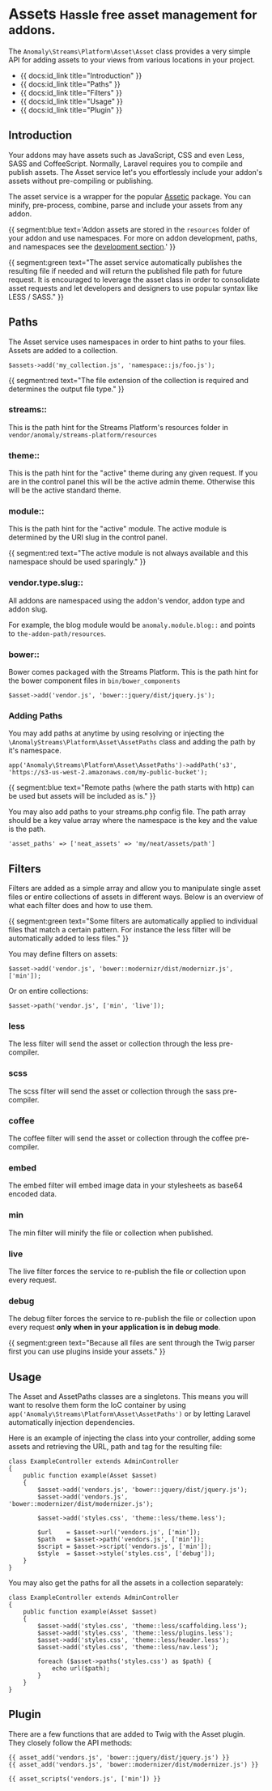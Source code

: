 # Assets <small>Hassle free asset management for addons.</small>

The `Anomaly\Streams\Platform\Asset\Asset` class provides a very simple API for adding assets to your views from various locations in your project.

* {{ docs:id_link title="Introduction" }}
* {{ docs:id_link title="Paths" }}
* {{ docs:id_link title="Filters" }}
* {{ docs:id_link title="Usage" }}
* {{ docs:id_link title="Plugin" }}


## Introduction

Your addons may have assets such as JavaScript, CSS and even Less, SASS and CoffeeScript. Normally, Laravel requires you to compile and publish assets. The Asset service let's you effortlessly include your addon's assets without pre-compiling or publishing.

The asset service is a wrapper for the popular [Assetic](https://github.com/kriswallsmith/assetic) package. You can minify, pre-process, combine, parse and include your assets from any addon.

{{ segment:blue text='Addon assets are stored in the `resources` folder of your addon and use namespaces. For more on addon development, paths, and namespaces see the [development section](http://docs.local:8888/development/introduction).' }}

{{ segment:green text="The asset service automatically publishes the resulting file if needed and will return the published file path for future request. It is encouraged to leverage the asset class in order to consolidate asset requests and let developers and designers to use popular syntax like LESS / SASS." }}

## Paths

The Asset service uses namespaces in order to hint paths to your files. Assets are added to a collection.

	$assets->add('my_collection.js', 'namespace::js/foo.js');

{{ segment:red text="The file extension of the collection is required and determines the output file type." }}

### streams::

This is the path hint for the Streams Platform's resources folder in `vendor/anomaly/streams-platform/resources`

### theme::

This is the path hint for the "active" theme during any given request. If you are in the control panel this will be the active admin theme. Otherwise this will be the active standard theme.

### module::

This is the path hint for the "active" module. The active module is determined by the URI slug in the control panel.

{{ segment:red text="The active module is not always available and this namespace should be used sparingly." }}

### vendor.type.slug::

All addons are namespaced using the addon's vendor, addon type and addon slug.

For example, the blog module would be `anomaly.module.blog::` and points to `the-addon-path/resources`.

### bower::

Bower comes packaged with the Streams Platform. This is the path hint for the bower component files in `bin/bower_components`

	$asset->add('vendor.js', 'bower::jquery/dist/jquery.js');

### Adding Paths

You may add paths at anytime by using resolving or injecting the `\AnomalyStreams\Platform\Asset\AssetPaths` class and adding the path by it's namespace.

	app('Anomaly\Streams\Platform\Asset\AssetPaths')->addPath('s3', 'https://s3-us-west-2.amazonaws.com/my-public-bucket');

{{ segment:blue text="Remote paths (where the path starts with http) can be used but assets will be included as is." }}

You may also add paths to your streams.php config file. The path array should be a key value array where the namespace is the key and the value is the path.

	'asset_paths' => ['neat_assets' => 'my/neat/assets/path']


## Filters

Filters are added as a simple array and allow you to manipulate single asset files or entire collections of assets in different ways. Below is an overview of what each filter does and how to use them.

{{ segment:green text="Some filters are automatically applied to individual files that match a certain pattern. For instance the less filter will be automatically added to less files." }}

You may define filters on assets:

	$asset->add('vendor.js', 'bower::modernizr/dist/modernizr.js', ['min']);
	
Or on entire collections:

	$asset->path('vendor.js', ['min', 'live']);

### less

The less filter will send the asset or collection through the less pre-compiler.

### scss

The scss filter will send the asset or collection through the sass pre-compiler.

### coffee

The coffee filter will send the asset or collection through the coffee pre-compiler.

### embed

The embed filter will embed image data in your stylesheets as base64 encoded data.

### min

The min filter will minify the file or collection when published.

### live

The live filter forces the service to re-publish the file or collection upon every request.

### debug

The debug filter forces the service to re-publish the file or collection upon every request **only when in your application is in debug mode**.

{{ segment:green text="Because all files are sent through the Twig parser first you can use plugins inside your assets." }}


## Usage

The Asset and AssetPaths classes are a singletons. This means you will want to resolve them form the IoC container by using `app('Anomaly\Streams\Platform\Asset\AssetPaths')` or by letting Laravel automatically injection dependencies.

Here is an example of injecting the class into your controller, adding some assets and retrieving the URL, path and tag for the resulting file:

	class ExampleController extends AdminController
	{
	    public function example(Asset $asset)
	    {
	        $asset->add('vendors.js', 'bower::jquery/dist/jquery.js');
   	        $asset->add('vendors.js', 'bower::modernizer/dist/modernizer.js');
   	        
   	        $asset->add('styles.css', 'theme::less/theme.less');
   	        
   	        $url    = $asset->url('vendors.js', ['min']);
   	        $path   = $asset->path('vendors.js', ['min']);
   	        $script = $asset->script('vendors.js', ['min']);
   	        $style  = $asset->style('styles.css', ['debug']);
	    }
	}

You may also get the paths for all the assets in a collection separately:

	class ExampleController extends AdminController
	{
	    public function example(Asset $asset)
	    {  	        
   	        $asset->add('styles.css', 'theme::less/scaffolding.less');
   	        $asset->add('styles.css', 'theme::less/plugins.less');
   	        $asset->add('styles.css', 'theme::less/header.less');
   	        $asset->add('styles.css', 'theme::less/nav.less');
   	        
   	        foreach ($asset->paths('styles.css') as $path) {
   	        	echo url($path);
   	        }
	    }
	}

## Plugin

There are a few functions that are added to Twig with the Asset plugin. They closely follow the API methods:

	{{ asset_add('vendors.js', 'bower::jquery/dist/jquery.js') }}
	{{ asset_add('vendors.js', 'bower::modernizer/dist/modernizer.js') }}
   	        
   	{{ asset_scripts('vendors.js', ['min']) }}

